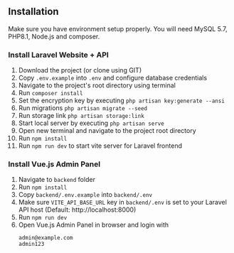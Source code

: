 <!-- # Laravel E-commerce Website
E-commerce application built with Laravel, Vue.js, Tailwind.css and Alpine.js. <br>

> If you want to see every single step how this E-commerce application is build and learn how to build your own Full Stack applications, check my website [thecodeholic.com](https://thecodeholic.com)

## Demo
Admin Panel: https://admin.lcommerce.net
```
Email: admin@example.com
Password: admin123
```

Website: https://lcommerce.net

```
Email: user1@example.com
Password: useruser1


Email: user2@example.com
Password: useruser2
``` -->

## Installation 
Make sure you have environment setup properly. You will need MySQL 5.7, PHP8.1, Node.js and composer.

### Install Laravel Website + API
1. Download the project (or clone using GIT)
2. Copy `.env.example` into `.env` and configure database credentials
3. Navigate to the project's root directory using terminal
4. Run `composer install`
5. Set the encryption key by executing `php artisan key:generate --ansi`
6. Run migrations `php artisan migrate --seed`
7. Run storage link `php artisan storage:link`
8. Start local server by executing `php artisan serve`
9. Open new terminal and navigate to the project root directory
10. Run `npm install`
11. Run `npm run dev` to start vite server for Laravel frontend

### Install Vue.js Admin Panel
1. Navigate to `backend` folder
2. Run `npm install`
3. Copy `backend/.env.example` into `backend/.env`
4. Make sure `VITE_API_BASE_URL` key in `backend/.env` is set to your Laravel API host (Default: http://localhost:8000)
5. Run `npm run dev`
6. Open Vue.js Admin Panel in browser and login with
    ```
    admin@example.com
    admin123
    ```
